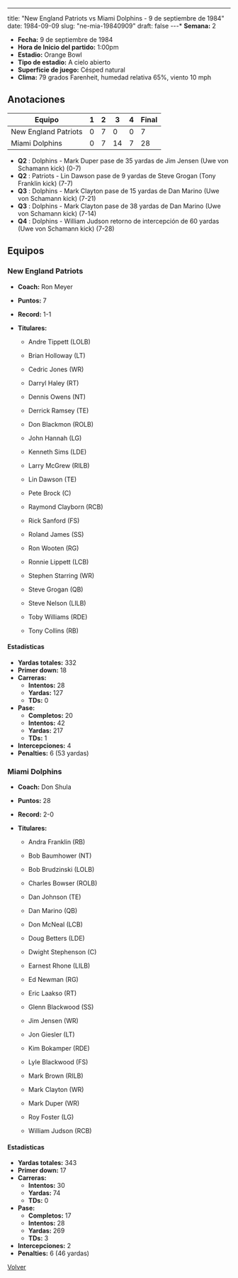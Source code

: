 ---
title: "New England Patriots vs Miami Dolphins - 9 de septiembre de 1984"
date: 1984-09-09
slug: "ne-mia-19840909"
draft: false
---* **Semana:** 2
* **Fecha:** 9 de septiembre de 1984
* **Hora de Inicio del partido:** 1:00pm
* **Estadio:** Orange Bowl
* **Tipo de estadio:** A cielo abierto
* **Superficie de juego:** Césped natural
* **Clima:** 79 grados Farenheit, humedad relativa 65%, viento 10 mph




## Anotaciones
| Equipo | 1 | 2 | 3 | 4 | Final |
|--------|---|---|---|---|-------|
| New England Patriots  | 0 | 7 | 0 | 0  | 7 |
| Miami Dolphins  | 0 | 7 | 14 | 7  | 28 |
* **Q2** : Dolphins - Mark Duper pase de 35 yardas de Jim Jensen (Uwe von Schamann kick) (0-7)
* **Q2** : Patriots - Lin Dawson pase de 9 yardas de Steve Grogan (Tony Franklin kick) (7-7)
* **Q3** : Dolphins - Mark Clayton pase de 15 yardas de Dan Marino (Uwe von Schamann kick) (7-21)
* **Q3** : Dolphins - Mark Clayton pase de 38 yardas de Dan Marino (Uwe von Schamann kick) (7-14)
* **Q4** : Dolphins - William Judson retorno de intercepción de 60 yardas (Uwe von Schamann kick) (7-28)


## Equipos


### New England Patriots
* **Coach:** Ron Meyer
* **Puntos:** 7
* **Record:** 1-1
* **Titulares:** 

  * Andre Tippett (LOLB) 

  * Brian Holloway (LT) 

  * Cedric Jones (WR) 

  * Darryl Haley (RT) 

  * Dennis Owens (NT) 

  * Derrick Ramsey (TE) 

  * Don Blackmon (ROLB) 

  * John Hannah (LG) 

  * Kenneth Sims (LDE) 

  * Larry McGrew (RILB) 

  * Lin Dawson (TE) 

  * Pete Brock (C) 

  * Raymond Clayborn (RCB) 

  * Rick Sanford (FS) 

  * Roland James (SS) 

  * Ron Wooten (RG) 

  * Ronnie Lippett (LCB) 

  * Stephen Starring (WR) 

  * Steve Grogan (QB) 

  * Steve Nelson (LILB) 

  * Toby Williams (RDE) 

  * Tony Collins (RB) 

#### Estadísticas
* **Yardas totales:** 332
* **Primer down:** 18
* **Carreras:**
  * **Intentos:** 28
  * **Yardas:** 127
  * **TDs:** 0
* **Pase:**
  * **Completos:** 20
  * **Intentos:** 42
  * **Yardas:** 217
  * **TDs:** 1
* **Intercepciones:** 4
* **Penalties:** 6 (53 yardas)

### Miami Dolphins
* **Coach:** Don Shula
* **Puntos:** 28
* **Record:** 2-0
* **Titulares:** 

  * Andra Franklin (RB) 

  * Bob Baumhower (NT) 

  * Bob Brudzinski (LOLB) 

  * Charles Bowser (ROLB) 

  * Dan Johnson (TE) 

  * Dan Marino (QB) 

  * Don McNeal (LCB) 

  * Doug Betters (LDE) 

  * Dwight Stephenson (C) 

  * Earnest Rhone (LILB) 

  * Ed Newman (RG) 

  * Eric Laakso (RT) 

  * Glenn Blackwood (SS) 

  * Jim Jensen (WR) 

  * Jon Giesler (LT) 

  * Kim Bokamper (RDE) 

  * Lyle Blackwood (FS) 

  * Mark Brown (RILB) 

  * Mark Clayton (WR) 

  * Mark Duper (WR) 

  * Roy Foster (LG) 

  * William Judson (RCB) 

#### Estadísticas
* **Yardas totales:** 343
* **Primer down:** 17
* **Carreras:**
  * **Intentos:** 30
  * **Yardas:** 74
  * **TDs:** 0
* **Pase:**
  * **Completos:** 17
  * **Intentos:** 28
  * **Yardas:** 269
  * **TDs:** 3
* **Intercepciones:** 2
* **Penalties:** 6 (46 yardas)


[Volver](/historia/1984)
